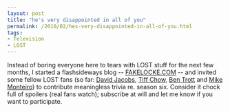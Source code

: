 ```yaml
---
layout: post
title: "he's very disappointed in all of you"
permalink: /2010/02/hes-very-disappointed-in-all-of-you.html
tags:
- Television
- LOST
---
```


Instead of boring everyone here to tears with LOST stuff for the next few months, I started a flashsideways blog -- [FAKELOCKE.COM](http://www.fakelocke.com/) \-\- and invited some fellow LOST fans (so far: [David Jacobs](http://hello.typepad.com/), [Tiff Chow](http://tiffchow.typepad.com/), [Ben Trott](http://ben.stupidfool.org) and [Mike Monteiro](http://mikemonteiro.com/)) to contribute meaningless trivia re. season six. Consider it chock full of spoilers (real fans watch); subscribe at will and let me know if you want to participate.